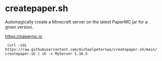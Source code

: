 # createpaper.sh
Automagically create a Minecraft server on the latest PaperMC jar for a given version.

https://papermc.io

``` curl -sSL https://raw.githubusercontent.com/michaelpeterswa/createpaper.sh/main/createpaper.sh | sh -s MyServer 1.16.5```